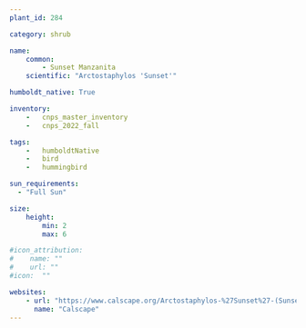```yaml
---
plant_id: 284

category: shrub

name: 
    common: 
        - Sunset Manzanita 
    scientific: "Arctostaphylos 'Sunset'"  

humboldt_native: True

inventory: 
    -   cnps_master_inventory
    -   cnps_2022_fall

tags:  
    -   humboldtNative
    -   bird
    -   hummingbird

sun_requirements:
  - "Full Sun"

size:
    height: 
        min: 2
        max: 6

#icon_attribution: 
#    name: ""
#    url: ""
#icon:  ""

websites:
    - url: "https://www.calscape.org/Arctostaphylos-%27Sunset%27-(Sunset-Manzanita)"
      name: "Calscape"
---
```

